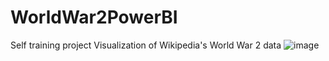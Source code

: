 # WorldWar2PowerBI
Self training project
Visualization of Wikipedia's World War 2 data
![image](https://user-images.githubusercontent.com/103788519/218548598-1978686d-e5c7-4cc4-8e96-6ceb0d26a2b8.png)



